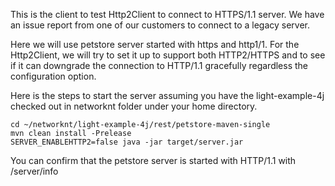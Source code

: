 This is the client to test Http2Client to connect to HTTPS/1.1 server. We have an issue report from one of our customers to connect to a legacy server. 

Here we will use petstore server started with https and http1/1. For the Http2Client, we will try to set it up to support both HTTP2/HTTPS and to see if it can downgrade the connection to HTTP/1.1 gracefully regardless the configuration option.

Here is the steps to start the server assuming you have the light-example-4j checked out in networknt folder under your home directory.


```
cd ~/networknt/light-example-4j/rest/petstore-maven-single
mvn clean install -Prelease
SERVER_ENABLEHTTP2=false java -jar target/server.jar

```

You can confirm that the petstore server is started with HTTP/1.1 with /server/info





